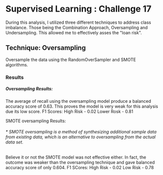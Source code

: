# Supervised Learning : Challenge 17

During this analysis, I utilized three different techniques to address class imbalance. Those being the Combination Approach, Oversampling and Undersampling. This allowed me to effectively asses the "loan risk".
## Technique: Oversampling 
Oversample the data using the RandomOverSampler and SMOTE algorithms.
### Results 
##### Oversampling Results:

The average of recall using the oversampling model produce a balanced accuracy score of 0.63. This proves the model is very weak for this analysis due its low score. 
F1 Scores:
High Risk - 0.02
Lower Rosk - 0.81


SMOTE oversampling Results: 
###### * SMOTE oversampling is a method of synthesizing additional sample data from existing data, which is an alternative to oversampling from the actual data set. 

Believe it or not the SMOTE model was not effective either. In fact, the outcome was weaker than the oversampling technique and gave balanced accuracy score of only 0.604.
F1 SCores:
High Risk - 0.02
Low Risk - 0.78
